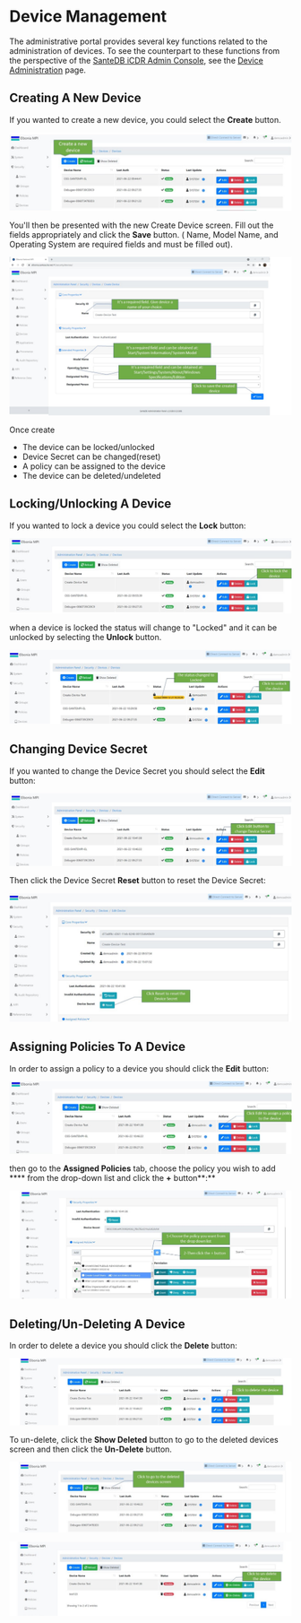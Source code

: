 # Device Management

The administrative portal provides several key functions related to the administration of devices. To see the counterpart to these functions from the perspective of the [SanteDB iCDR Admin Console](../../../operations/server-administration/santedb-icdr-admin-console/), see the  [Device Administration](../../../operations/server-administration/santedb-icdr-admin-console/untitled.md) page.

## Creating A New Device

If you wanted to create a new device, you could select the **Create** button.&#x20;

![](<../../../.gitbook/assets/3 (1).jpg>)

You'll then be presented with the new Create Device screen. Fill out the fields appropriately and click the **Save** button. ( Name, Model Name, and Operating System are required fields and must be filled out).

![](<../../../.gitbook/assets/4 (5).jpg>)

Once create

* The device can be locked/unlocked
* Device Secret can be changed(reset)
* A policy can be assigned to the device
* The device can be deleted/undeleted

## Locking/Unlocking A Device

If you wanted to lock a device you could select the **Lock** button:

![](<../../../.gitbook/assets/10 (1).jpg>)

when a device is locked the status will change to "Locked" and it can be unlocked by selecting the **Unlock** button.

![](../../../.gitbook/assets/12.jpg)

## Changing Device Secret

If you wanted to change the Device Secret you should select the **Edit** button:

![](../../../.gitbook/assets/15.jpg)

Then click the Device Secret **Reset** button to reset the Device Secret:

![](../../../.gitbook/assets/16.jpg)

## Assigning Policies To A Device&#x20;

In order to assign a policy to a device you should click the **Edit** button:

![](../../../.gitbook/assets/16-1.jpg)

then go to the **Assigned Policies** tab,  choose the policy you wish to add **** from the drop-down list and click the **+** button**:**

![](../../../.gitbook/assets/20.jpg)

## Deleting/Un-Deleting A Device

In order to delete a device you should click the **Delete** button:

![](../../../.gitbook/assets/23.jpg)

To un-delete, click the **Show Deleted** button to go to the deleted devices screen and then click the **Un-Delete** button.

![](../../../.gitbook/assets/25.jpg)

![](../../../.gitbook/assets/26.jpg)
